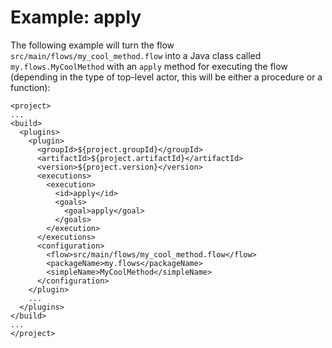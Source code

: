 # Example: apply

The following example will turn the flow `src/main/flows/my_cool_method.flow`
into a Java class called `my.flows.MyCoolMethod` with an `apply` method
for executing the flow (depending in the type of top-level actor, this will
be either a procedure or a function):


    <project>
    ...
    <build>
      <plugins>
        <plugin>
          <groupId>${project.groupId}</groupId>
          <artifactId>${project.artifactId}</artifactId>
          <version>${project.version}</version>
          <executions>
            <execution>
              <id>apply</id>
              <goals>
                <goal>apply</goal>
              </goals>
            </execution>
          </executions>
          <configuration>
            <flow>src/main/flows/my_cool_method.flow</flow>
            <packageName>my.flows</packageName>
            <simpleName>MyCoolMethod</simpleName>
          </configuration>
        </plugin>
        ...
      </plugins>
    </build>
    ...
    </project>

